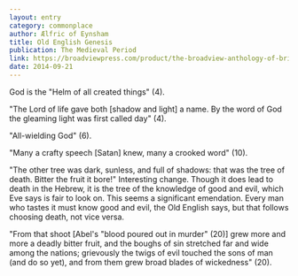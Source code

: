 ```yaml
---
layout: entry
category: commonplace
author: Ælfric of Eynsham
title: Old English Genesis
publication: The Medieval Period
link: https://broadviewpress.com/product/the-broadview-anthology-of-british-literature-the-medieval-period-third-edition/
date: 2014-09-21
---
```


God is the "Helm of all created things" (4).

"The Lord of life gave both [shadow and light] a name. By the word of God the gleaming light was first called day" (4).

"All-wielding God" (6).

"Many a crafty speech [Satan] knew, many a crooked word" (10).

"The other tree was dark, sunless, and full of shadows: that was the tree of death. Bitter the fruit it bore!" Interesting change. Though it does lead to death in the Hebrew, it is the tree of the knowledge of good and evil, which Eve says is fair to look on. This seems a significant emendation. Every man who tastes it must know good and evil, the Old English says, but that follows choosing death, not vice versa.

"From that shoot [Abel's "blood poured out in murder" (20)] grew more and more a deadly bitter fruit, and the boughs of sin stretched far and wide among the nations; grievously the twigs of evil touched the sons of man (and do so yet), and from them grew broad blades of wickedness" (20).
